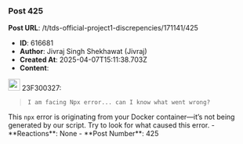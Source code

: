 ### Post 425
**Post URL**: /t/tds-official-project1-discrepencies/171141/425
- **ID**: 616681
- **Author**: Jivraj Singh Shekhawat (Jivraj)
- **Created At**: 2025-04-07T15:11:38.703Z
- **Content**:  
  <aside class="quote group-ds-students" data-username="23F300327" data-post="424" data-topic="171141">
<div class="title">
<div class="quote-controls"></div>
<img alt="" width="24" height="24" src="https://dub1.discourse-cdn.com/flex013/user_avatar/discourse.onlinedegree.iitm.ac.in/23f300327/48/91361_2.png" class="avatar"> 23F300327:</div>
<blockquote>
<pre><code class="lang-auto">I am facing Npx error... can I know what went wrong?
</code></pre>
</blockquote>
</aside>
This <code>npx</code> error is originating from your Docker container—it’s not being generated by our script. Try to look for what caused this error.
- **Reactions**: None
- **Post Number**: 425

